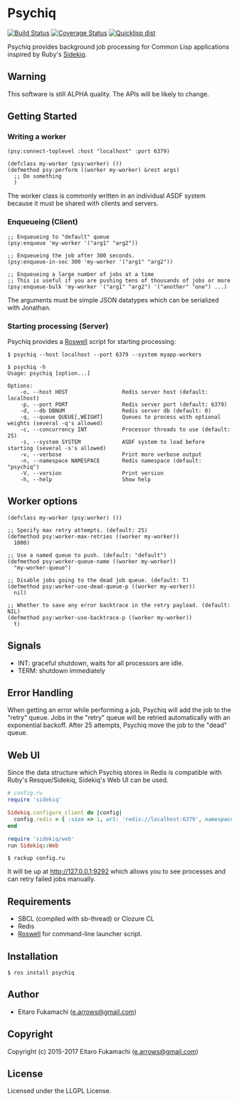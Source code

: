 # Psychiq

[![Build Status](https://travis-ci.org/fukamachi/psychiq.svg?branch=master)](https://travis-ci.org/fukamachi/psychiq)
[![Coverage Status](https://coveralls.io/repos/fukamachi/psychiq/badge.svg?branch=master)](https://coveralls.io/r/fukamachi/psychiq)
[![Quicklisp dist](http://quickdocs.org/badge/psychiq.svg)](http://quickdocs.org/psychiq/)

Psychiq provides background job processing for Common Lisp applications inspired by Ruby's [Sidekiq](http://sidekiq.org).

## Warning

This software is still ALPHA quality. The APIs will be likely to change.

## Getting Started

### Writing a worker

```common-lisp
(psy:connect-toplevel :host "localhost" :port 6379)

(defclass my-worker (psy:worker) ())
(defmethod psy:perform ((worker my-worker) &rest args)
  ;; Do something
  )
```

The worker class is commonly written in an individual ASDF system because it must be shared with clients and servers.

### Enqueueing (Client)

```common-lisp
;; Enqueueing to "default" queue
(psy:enqueue 'my-worker '("arg1" "arg2"))

;; Enqueueing the job after 300 seconds.
(psy:enqueue-in-sec 300 'my-worker '("arg1" "arg2"))

;; Enqueueing a large number of jobs at a time
;; This is useful if you are pushing tens of thousands of jobs or more
(psy:enqueue-bulk 'my-worker '("arg1" "arg2") '("another" "one") ...)
```

The arguments must be simple JSON datatypes which can be serialized with Jonathan.

### Starting processing (Server)

Psychiq provides a [Roswell](https://github.com/snmsts/roswell) script for starting processing:

```
$ psychiq --host localhost --port 6379 --system myapp-workers
```

```
$ psychiq -h
Usage: psychiq [option...]

Options:
    -o, --host HOST                 Redis server host (default: localhost)
    -p, --port PORT                 Redis server port (default: 6379)
    -d, --db DBNUM                  Redis server db (default: 0)
    -q, --queue QUEUE[,WEIGHT]      Queues to process with optional weights (several -q's allowed)
    -c, --concurrency INT           Processor threads to use (default: 25)
    -s, --system SYSTEM             ASDF system to load before starting (several -s's allowed)
    -v, --verbose                   Print more verbose output
    -n, --namespace NAMESPACE       Redis namespace (default: "psychiq")
    -V, --version                   Print version
    -h, --help                      Show help
```

## Worker options

```common-lisp
(defclass my-worker (psy:worker) ())

;; Specify max retry attempts. (default: 25)
(defmethod psy:worker-max-retries ((worker my-worker))
  1000)

;; Use a named queue to push. (default: "default")
(defmethod psy:worker-queue-name ((worker my-worker))
  "my-worker-queue")

;; Disable jobs going to the dead job queue. (default: T)
(defmethod psy:worker-use-dead-queue-p ((worker my-worker))
  nil)

;; Whether to save any error backtrace in the retry payload. (default: NIL)
(defmethod psy:worker-use-backtrace-p ((worker my-worker))
  t)
```

## Signals

- INT: graceful shutdown, waits for all processors are idle.
- TERM: shutdown immediately

## Error Handling

When getting an error while performing a job, Psychiq will add the job to the "retry" queue. Jobs in the "retry" queue will be retried automatically with an exponential backoff. After 25 attempts, Psychiq move the job to the "dead" queue.

## Web UI

Since the data structure which Psychiq stores in Redis is compatible with Ruby's Resque/Sidekiq, Sidekiq's Web UI can be used.

```ruby
# config.ru
require 'sidekiq'

Sidekiq.configure_client do |config|
  config.redis = { :size => 1, url: 'redis://localhost:6379', namespace: 'psychiq' }
end

require 'sidekiq/web'
run Sidekiq::Web
```

```
$ rackup config.ru
```

It will be up at http://127.0.0.1:9292 which allows you to see processes and can retry failed jobs manually.

## Requirements

* SBCL (compiled with sb-thread) or Clozure CL
* Redis
* [Roswell](https://github.com/snmsts/roswell) for command-line launcher script.

## Installation

```
$ ros install psychiq
```

## Author

* Eitaro Fukamachi (e.arrows@gmail.com)

## Copyright

Copyright (c) 2015-2017 Eitaro Fukamachi (e.arrows@gmail.com)

## License

Licensed under the LLGPL License.
